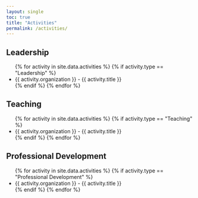```yaml
---
layout: single
toc: true
title: "Activities"
permalink: /activities/
---
```


## Leadership

<ul>
{% for activity in site.data.activities %}
    {% if activity.type == "Leadership" %}
        <li>
            {{ activity.organization }} - {{ activity.title }}
        </li>
    {% endif %}
{% endfor %}
</ul>

## Teaching

<ul>
{% for activity in site.data.activities %}
    {% if activity.type == "Teaching" %}
        <li>
            {{ activity.organization }} - {{ activity.title }}
        </li>
    {% endif %}
{% endfor %}
</ul>

## Professional Development

<ul>
{% for activity in site.data.activities %}
    {% if activity.type == "Professional Development" %}
        <li>
            {{ activity.organization }} - {{ activity.title }}
        </li>
    {% endif %}
{% endfor %}
</ul>
